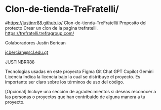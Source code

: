 # Clon-de-tienda-TreFratelli/
#https://justinrr88.github.io/
Clon-de-tienda-TreFratelli/
Proposito del protecto
Crear un clon de la pagina trefratelli.
https://trefratelli.trefragroup.com/

Colaboradores
Justin Berican

jcbercian@scl.edu.gt

JUSTINBRR88

Tecnologias usadas en este proyecto
Figma
Git
Chat GPT
Copilot
Gemini
Licencia
Indica la licencia bajo la cual se distribuye el proyecto. Es importante ser claro sobre los términos de uso del código.

[Opcional] Incluye una sección de agradecimientos si deseas reconocer a las personas o proyectos que han contribuido de alguna manera a tu proyecto.

